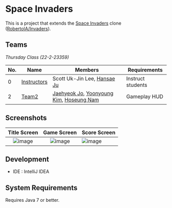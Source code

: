 # Space Invaders

This is a project that extends the [Space Invaders](https://en.wikipedia.org/wiki/Space_Invaders) clone ([RobertoIA/Invaders](https://github.com/RobertoIA/Invaders)).

## Teams
_Thursday Class (22-2-23359)_

| No. | Name        | Members                     | Requirements      |   
|-----|-------------|-----------------------------|-------------------|
| 0   | [Instructors](teams/instructors.md) | Scott Uk-Jin Lee, [Hansae Ju](https://github.com/Verssae/Verssae) | Instruct students |  
| 2   |  [Team2](teams/Team2.md)   |  [Jaehyeok Jo](https://github.com/poer2424/poer2424), [Yoonyoung Kim](https://github.com/rladbsdud123/rladbsdud123), [Hoseung Nam](https://github.com/hsnam99/hsnam99)      |  Gameplay HUD   |


## Screenshots
 

Title Screen               |  Game Screen              | Score Screen
:-------------------------:|:-------------------------:|:---------
![image](https://user-images.githubusercontent.com/69495129/136980139-7ad6adab-3f11-4711-b0a6-341080aa3361.png)   |  ![image](https://user-images.githubusercontent.com/69495129/136980236-c5d9ef85-f09a-47a7-b9d9-948f7b624002.png)|![image](https://user-images.githubusercontent.com/69495129/136980681-93dcadaf-08cb-48d8-90c9-68c651a115c9.png)


## Development

- IDE : IntelliJ IDEA


## System Requirements
Requires Java 7 or better.
